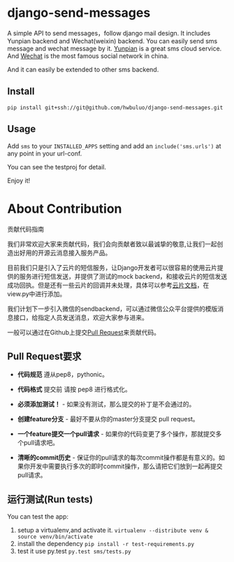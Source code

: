 # django-send-messages
A simple API to send messages，follow django mail design. It includes Yunpian backend and Wechat(weixin) backend. You can easily send sms message and wechat message by it. [Yunpian](http://www.yunpian.com) is a great sms cloud service. And [Wechat](https://mp.weixin.qq.com/) is the most famous social network in china.

And it can easily be extended to other sms backend.

Install
-------
``
pip install git+ssh://git@github.com/hwbuluo/django-send-messages.git
``

Usage
-----

Add ``sms`` to your ``INSTALLED_APPS`` setting and add an
``include('sms.urls')`` at any point in your url-conf.

You can see the testproj for detail.

Enjoy it!

# About Contribution 

贡献代码指南

我们非常欢迎大家来贡献代码，我们会向贡献者致以最诚挚的敬意,让我们一起创造出好用的开源云消息接入服务产品。

目前我们只是引入了云片的短信服务，让Django开发者可以很容易的使用云片提供的服务进行短信发送，并提供了测试的mock backend，和接收云片的短信发送成功回执。但是还有一些云片的回调并未处理，具体可以参考[云片文档](http://www.yunpian.com/api/sms.html)，在view.py中进行添加。

我们计划下一步引入微信的sendbackend，可以通过微信公众平台提供的模版消息接口，给指定人员发送消息，欢迎大家参与进来。

一般可以通过在Github上提交[Pull Request](https://github.com/hwbuluo/django-send-messages)来贡献代码。

## Pull Request要求

- **代码规范** 遵从pep8，pythonic。

- **代码格式** 提交前 请按 pep8 进行格式化。

- **必须添加测试！** - 如果没有测试，那么提交的补丁是不会通过的。

- **创建feature分支** - 最好不要从你的master分支提交 pull request。

- **一个feature提交一个pull请求** - 如果你的代码变更了多个操作，那就提交多个pull请求吧。

- **清晰的commit历史** - 保证你的pull请求的每次commit操作都是有意义的。如果你开发中需要执行多次的即时commit操作，那么请把它们放到一起再提交pull请求。

## 运行测试(Run tests)

You can test the app:

1. setup a virtualenv,and activate it.
``
virtualenv --distribute venv & source venv/bin/activate
``
2. install the dependency
``
pip install -r test-requirements.py
``
3. test it use py.test
``
py.test sms/tests.py
``

